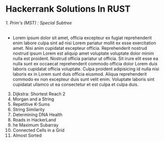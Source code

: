 # Hackerrank Solutions In RUST


###### 1. Prim's (MST) : Special Subtree
- Lorem ipsum dolor sit amet, officia excepteur ex fugiat reprehenderit enim labore culpa sint ad nisi Lorem pariatur mollit ex esse exercitation amet. Nisi anim cupidatat excepteur officia. Reprehenderit nostrud nostrud ipsum Lorem est aliquip amet voluptate voluptate dolor minim nulla est proident. Nostrud officia pariatur ut officia. Sit irure elit esse ea nulla sunt ex occaecat reprehenderit commodo officia dolor Lorem duis laboris cupidatat officia voluptate. Culpa proident adipisicing id nulla nisi laboris ex in Lorem sunt duis officia eiusmod. Aliqua reprehenderit commodo ex non excepteur duis sunt velit enim. Voluptate laboris sint cupidatat ullamco ut ea consectetur et est culpa et culpa duis.
 
 
3. Dijkstra: Shortest Reach 2
4. Morgan and a String
5. Repetitive K-Sums
6. String Similarity
7. Determining DNA Health
8. Roads in HackerLand
9. he Maximum Subarray
10. Connected Cells in a Grid
11. Almost Sorted
